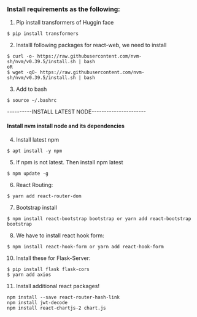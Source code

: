 ### Install requirements as the following:
 
1. Pip install transformers of Huggin face
```shell
$ pip install transformers
```

2. Installl following packages for react-web, we need to install
```shell
$ curl -o- https://raw.githubusercontent.com/nvm-sh/nvm/v0.39.5/install.sh | bash
oR
$ wget -qO- https://raw.githubusercontent.com/nvm-sh/nvm/v0.39.5/install.sh | bash

```

3. Add to bash
```shell
$ source ~/.bashrc
```
----------INSTALL LATEST NODE----------------------
#### Install nvm install node and its dependencies

4. Install latest npm
```shell
$ apt install -y npm
```

5. If npm is not latest. Then install npm latest
```shell
$ npm update -g
```
6. React Routing:
```shell
$ yarn add react-router-dom
```

7. Bootstrap install
```shell
$ npm install react-bootstrap bootstrap or yarn add react-bootstrap bootstrap
```

8. We have to install react hook form:
```shell
$ npm install react-hook-form or yarn add react-hook-form
```

10. Install these for Flask-Server:
```shell
$ pip install flask flask-cors
$ yarn add axios
```


11. Install additional react packages!
```shell
npm install --save react-router-hash-link
npm install jwt-decode
npm install react-chartjs-2 chart.js
```
